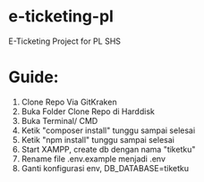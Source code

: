 # e-ticketing-pl
E-Ticketing Project for PL SHS

# Guide:
1. Clone Repo Via GitKraken
2. Buka Folder Clone Repo di Harddisk
3. Buka Terminal/ CMD
4. Ketik "composer install" tunggu sampai selesai
5. Ketik "npm install" tunggu sampai selesai
6. Start XAMPP, create db dengan nama "tiketku"
7. Rename file .env.example menjadi .env
8. Ganti konfigurasi env, DB_DATABASE=tiketku
